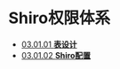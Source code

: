 # Shiro权限体系

* [03.01.01 **表设计**](03.01.01.Desgin.md)
* [03.01.02 **Shiro配置**](03.01.02.ShiroSettings.md)
